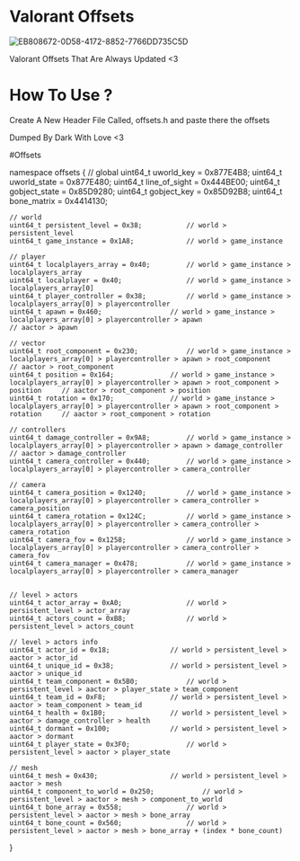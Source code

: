 # Valorant Offsets

![EB808672-0D58-4172-8852-7766DD735C5D](https://user-images.githubusercontent.com/71116958/173182486-2082807f-3481-499c-b089-2d754cda7c50.jpeg)

Valorant Offsets That Are Always Updated <3

# How To Use ?
Create A New Header File Called, offsets.h and paste there the offsets

Dumped By Dark With Love <3

#Offsets

namespace offsets {
	// global
	uint64_t uworld_key = 0x877E4B8; 
	uint64_t uworld_state = 0x877E480;
	uint64_t line_of_sight = 0x444BE00;
	uint64_t gobject_state = 0x85D9280;
	uint64_t gobject_key = 0x85D92B8;
	uint64_t bone_matrix = 0x4414130;
	
	// world
	uint64_t persistent_level = 0x38;			// world > persistent_level
	uint64_t game_instance = 0x1A8;				// world > game_instance

	// player
	uint64_t localplayers_array = 0x40;			// world > game_instance > localplayers_array
	uint64_t localplayer = 0x40;				// world > game_instance > localplayers_array[0]
	uint64_t player_controller = 0x38;			// world > game_instance > localplayers_array[0] > playercontroller
	uint64_t apawn = 0x460;					// world > game_instance > localplayers_array[0] > playercontroller > apawn									// aactor > apawn

	// vector
	uint64_t root_component = 0x230;			// world > game_instance > localplayers_array[0] > playercontroller > apawn > root_component				// aactor > root_component
	uint64_t position = 0x164;				// world > game_instance > localplayers_array[0] > playercontroller > apawn > root_component > position		// aactor > root_component > position
	uint64_t rotation = 0x170;				// world > game_instance > localplayers_array[0] > playercontroller > apawn > root_component > rotation		// aactor > root_component > rotation
	
	// controllers
	uint64_t damage_controller = 0x9A8;			// world > game_instance > localplayers_array[0] > playercontroller > apawn > damage_controller				// aactor > damage_controller
	uint64_t camera_controller = 0x440;			// world > game_instance > localplayers_array[0] > playercontroller > camera_controller

	// camera
	uint64_t camera_position = 0x1240;			// world > game_instance > localplayers_array[0] > playercontroller > camera_controller > camera_position
	uint64_t camera_rotation = 0x124C;			// world > game_instance > localplayers_array[0] > playercontroller > camera_controller > camera_rotation
	uint64_t camera_fov = 0x1258;				// world > game_instance > localplayers_array[0] > playercontroller > camera_controller > camera_fov
	uint64_t camera_manager = 0x478;			// world > game_instance > localplayers_array[0] > playercontroller > camera_manager


	// level > actors
	uint64_t actor_array = 0xA0;				// world > persistent_level > actor_array
	uint64_t actors_count = 0xB8;				// world > persistent_level > actors_count

	// level > actors info
	uint64_t actor_id = 0x18;				// world > persistent_level > aactor > actor_id
	uint64_t unique_id = 0x38;				// world > persistent_level > aactor > unique_id
	uint64_t team_component = 0x5B0;			// world > persistent_level > aactor > player_state > team_component
	uint64_t team_id = 0xF8;				// world > persistent_level > aactor > team_component > team_id
	uint64_t health = 0x1B0;				// world > persistent_level > aactor > damage_controller > health
	uint64_t dormant = 0x100;				// world > persistent_level > aactor > dormant
	uint64_t player_state = 0x3F0;				// world > persistent_level > aactor > player_state

	// mesh
	uint64_t mesh = 0x430;					// world > persistent_level > aactor > mesh
	uint64_t component_to_world = 0x250;			// world > persistent_level > aactor > mesh > component_to_world
	uint64_t bone_array = 0x558;				// world > persistent_level > aactor > mesh > bone_array
	uint64_t bone_count = 0x560;				// world > persistent_level > aactor > mesh > bone_array + (index * bone_count)
}
